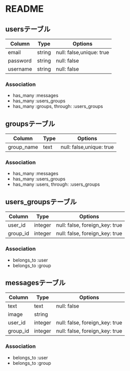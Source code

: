 # README
## usersテーブル
|Column|Type|Options|
|------|----|-------|
|email|string|null: false,unique: true|
|password|string|null: false|
|username|string|null: false|
### Association
-  has_many :messages
-  has_many :users_groups
-  has_many :groups, through: :users_groups

## groupsテーブル
|Column|Type|Options|
|------|----|-------|
|group_name|text|null: false,unique: true|
### Association
-  has_many :messages
-  has_many :users_groups
-  has_many :users, through: :users_groups

## users_groupsテーブル
|Column|Type|Options|
|------|----|-------|
|user_id|integer|null: false, foreign_key: true|
|group_id|integer|null: false, foreign_key: true|
### Association
-  belongs_to :user
-  belongs_to :group

## messagesテーブル
|Column|Type|Options|
|------|----|-------|
|text|text|null: false|
|image|string||
|user_id|integer|null: false, foreign_key: true|
|group_id|integer|null: false, foreign_key: true|
### Association
-  belongs_to :user
-  belongs_to :group


